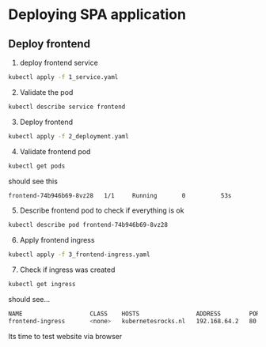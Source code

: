 # Deploying SPA application

## Deploy frontend

1. deploy frontend service

```bash
kubectl apply -f 1_service.yaml
```

2. Validate the pod

```bash
kubectl describe service frontend
```

3. Deploy frontend

```bash
kubectl apply -f 2_deployment.yaml
```

4. Validate frontend pod

```bash
kubectl get pods
```

should see this

```bash
frontend-74b946b69-8vz28   1/1     Running       0          53s
```

5. Describe frontend pod to check if everything is ok

```bash
kubectl describe pod frontend-74b946b69-8vz28
```

6. Apply frontend ingress

```bash
kubectl apply -f 3_frontend-ingress.yaml 
```

7. Check if ingress was created

```bash
kubectl get ingress
```

should see...

```bash
NAME                   CLASS    HOSTS                ADDRESS        PORTS   AGE
frontend-ingress       <none>   kubernetesrocks.nl   192.168.64.2   80      15s
```

Its time to test website via browser